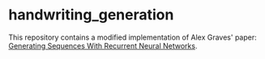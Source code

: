 # handwriting_generation
This repository contains a modified implementation of Alex Graves' paper: [Generating Sequences With Recurrent Neural Networks](https://arxiv.org/abs/1308.0850).
